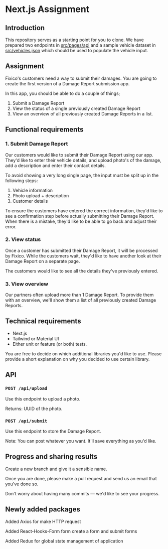 # Next.js Assignment

## Introduction

This repository serves as a starting point for you to clone. We have prepared two endpoints in [src/pages/api](src/pages/api) and a sample vehicle dataset in [src/vehicles.json](src/vehicles.json) which should be used to populate the vehicle input.

## Assignment

Fixico's customers need a way to submit their damages. You are going to create the first version of a Damage Report submission app.

In this app, you should be able to do a couple of things; 

1. Submit a Damage Report
2. View the status of a single previously created Damage Report
3. View an overview of all previously created Damage Reports in a list.

## Functional requirements

### 1. Submit Damage Report

Our customers would like to submit their Damage Report using our app. They'd like to enter their vehicle details, and upload photo's of the damage, add a description and enter their contact details. 

To avoid showing a very long single page, the input must be split up in the following steps: 

1. Vehicle information
2. Photo upload + description
3. Customer details

To ensure the customers have entered the correct information, they'd like to see a confirmation step before actually submitting their Damage Report. When there is a mistake, they'd like to be able to go back and adjust their error.

### 2. View status

Once a customer has submitted their Damage Report, it will be processed by Fixico. While the customers wait, they'd like to have another look at their Damage Report on a separate page.

The customers would like to see all the details they've previously entered.

### 3. View overview

Our partners often upload more than 1 Damage Report. To provide them with an overview, we'll show them a list of all previously created Damage Reports.

## Technical requirements

- Next.js
- Tailwind or Material UI
- Either unit or feature (or both) tests.

You are free to decide on which additional libraries you'd like to use. Please provide a short explanation on why you decided to use certain library.

## API

### `POST /api/upload`

Use this endpoint to upload a photo.

Returns: UUID of the photo.

### `POST /api/submit`

Use this endpoint to store the Damage Report.

Note: You can post whatever you want. It'll save everything as you'd like.

## Progress and sharing results

Create a new branch and give it a sensible name.

Once you are done, please make a pull request and send us an email that you've done so.

Don't worry about having many commits — we'd like to see your progress.

## Newly added packages

Added Axios for make HTTP request

Added React-Hooks-Form form create a form and submit forms

Added Redux for global state management of application

